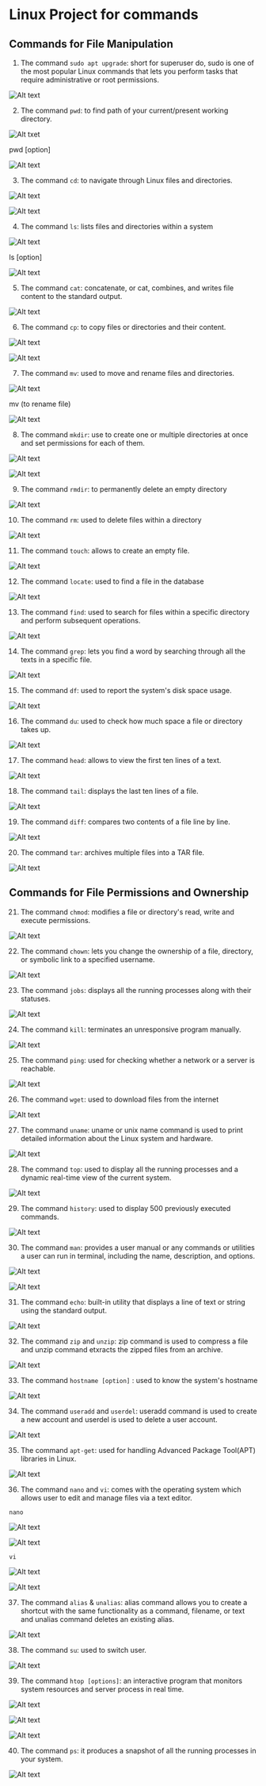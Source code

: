 # Linux Project for commands

## Commands for File Manipulation

1. The command `sudo apt upgrade`: short for superuser do, sudo is one of the most popular Linux commands that lets you perform tasks that require administrative or root permissions.

![Alt text](<images/sudo apt upgrade.png>)

2. The command `pwd`: to find path of your current/present working directory.

![Alt txet](images/pwd.png)

pwd [option]

![Alt text](<images/pwd [option].png>)

3. The command `cd`: to navigate through Linux files and directories.

![Alt text](<images/cd CommandsLinux.png>)

![Alt text](<images/cd  CommandsLinux2.png>)

4. The command `ls`: lists files and directories within a system

![Alt text](images/ls.png)

ls [option]

![Alt text](<images/ls [option].png>)

5. The command `cat`: concatenate, or cat, combines, and writes file content to the standard output.

![Alt text](<images/cat sqlite_commands.sh.png>)

6. The command `cp`: to copy files or directories and their content.

![Alt text](images/cp.png)

![Alt text](images/cp1.png)

7. The command `mv`: used to move and rename files and directories.

![Alt text](images/mv.png)

mv (to rename file)

![Alt text](<images/mv (rename).png>)

8. The command `mkdir`: use to create one or multiple directories at once and set permissions for each of them.

![Alt text](images/mkdir.png)

![Alt text](images/mkdir2.png)

9. The command `rmdir`: to permanently delete an empty directory

![Alt text](<images/rm -p.png>)

10. The command `rm`: used to delete files within a directory

![Alt text](images/rm.png)

11. The command `touch`: allows to create an empty file.

![Alt text](images/touch.png)

12. The command `locate`: used to find a file in the database

![Alt text](<images/locate command.png>)

13. The command `find`: used to search for files within a specific directory and perform subsequent operations.

![Alt text](images/find.png)

14. The command `grep`: lets you find a word by searching through all the texts in a specific file.

![Alt text](images/grep.png)

15. The command `df`: used to report the system's disk space usage.

![Alt text](<images/df command.png>)

16. The command `du`: used to check how much space a file or directory takes up.

![Alt text](<images/du command.png>)

17. The command `head`: allows to view the first ten lines of a text.

![Alt text](<images/head command.png>)

18. The command `tail`: displays the last ten lines of a file.

![Alt text](<images/tail command.png>)

19. The command `diff`: compares two contents of a file line by line.

![Alt text](<images/diff command.png>)

20. The command `tar`: archives multiple files into a TAR file.

![Alt text](<images/tar command.png>)

## Commands for File Permissions and Ownership

21. The command `chmod`: modifies a file or directory's read, write and execute permissions.

![Alt text](<images/chmod command.png>)

22. The command `chown`: lets you change the ownership of a file, directory, or symbolic link to a specified username.

![Alt text](<images/chown command.png>)

23. The command `jobs`: displays all the running processes along with their statuses.

![Alt text](<images/jobs commands.png>)

24. The command `kill`: terminates an unresponsive program manually.

![Alt text](<images/kill command.png>)

25. The command `ping`: used for checking whether a network or a server is reachable.

![Alt text](<images/ping command.png>)

26. The command `wget`: used to download files from the internet

![Alt text](<images/wget command.png>)

27. The command `uname`: uname or unix name command is used to print detailed information about the Linux system and hardware.

![Alt text](<images/uname command.png>)

28. The command `top`: used to display all the running processes and a dynamic real-time view of the current system.

![Alt text](<images/top command.png>)

29. The command `history`: used to display 500 previously executed commands.

![Alt text](<images/history command.png>)

30. The command `man`: provides a user manual or any commands or utilities a user can run in terminal, including the name, description, and options.

![Alt text](<images/man ls.png>)

![Alt text](<images/man 2 ls.png>)

31. The command `echo`: built-in utility that displays a line of text or string using the standard output.

![Alt text](images/echo.png)

32. The command `zip` and `unzip`: zip command is used to compress a file and unzip command etxracts the zipped files from an archive.

![Alt text](<images/zip & unzip command.png>)

33. The command `hostname [option]` : used to know the system's hostname

![Alt text](<images/hostname command.png>)

34. The command `useradd` and `userdel`: useradd command is used to create a new account and userdel is used to delete a user account.

![Alt text](<images/useradd & userdel command.png>)

35. The command `apt-get`: used for handling Advanced Package Tool(APT) libraries in Linux.

![Alt text](<images/apt-get command.png>)

36. The command `nano` and `vi`: comes with the operating system which allows user to edit and manage files via a text editor.

`nano`

![Alt text](<images/nano command.png>)

![Alt text](images/nano.png)

`vi`

![Alt text](<images/vi command.png>)

![Alt text](images/vi.png)

37. The command `alias` & `unalias`: alias command allows you to create a shortcut with the same functionality as a command, filename, or text and unalias command deletes an existing alias.

![Alt text](<images/alias & unalias.png>)

38. The command `su`: used to switch user.

![Alt text](<images/su command.png>)

39. The command `htop [options]`: an interactive program that monitors system resources and server process in real time.

![Alt text](<images/htop [option].png>)

![Alt text](<images/htop -C.png>)

![Alt text](<images/htop -h.png>)

40. The command `ps`: it produces a snapshot of all the running processes in your system.

![Alt text](<images/ps command.png>)
